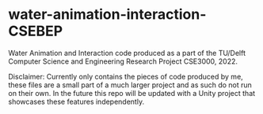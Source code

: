 # water-animation-interaction-CSEBEP
Water Animation and Interaction code produced as a part of the TU/Delft Computer Science and Engineering Research Project CSE3000, 2022. 

Disclaimer: Currently only contains the pieces of code produced by me, these files are a small part of a much larger project and as such do not run on their own. In the future this repo will be updated with a Unity project that showcases these features independently.
